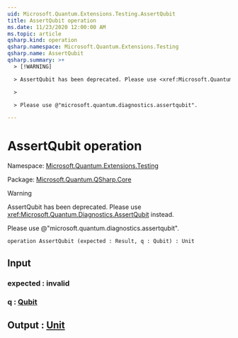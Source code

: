 ```yaml
---
uid: Microsoft.Quantum.Extensions.Testing.AssertQubit
title: AssertQubit operation
ms.date: 11/23/2020 12:00:00 AM
ms.topic: article
qsharp.kind: operation
qsharp.namespace: Microsoft.Quantum.Extensions.Testing
qsharp.name: AssertQubit
qsharp.summary: >+
  > [!WARNING]

  > AssertQubit has been deprecated. Please use <xref:Microsoft.Quantum.Diagnostics.AssertQubit> instead.

  >

  > Please use @"microsoft.quantum.diagnostics.assertqubit".

---
```


# AssertQubit operation

Namespace: [Microsoft.Quantum.Extensions.Testing](xref:Microsoft.Quantum.Extensions.Testing)

Package: [Microsoft.Quantum.QSharp.Core](https://nuget.org/packages/Microsoft.Quantum.QSharp.Core)


> [!WARNING]
> AssertQubit has been deprecated. Please use <xref:Microsoft.Quantum.Diagnostics.AssertQubit> instead.
>
> Please use @"microsoft.quantum.diagnostics.assertqubit".



```qsharp
operation AssertQubit (expected : Result, q : Qubit) : Unit
```


## Input

### expected : __invalid<Result>__




### q : [Qubit](xref:microsoft.quantum.lang-ref.qubit)





## Output : [Unit](xref:microsoft.quantum.lang-ref.unit)

